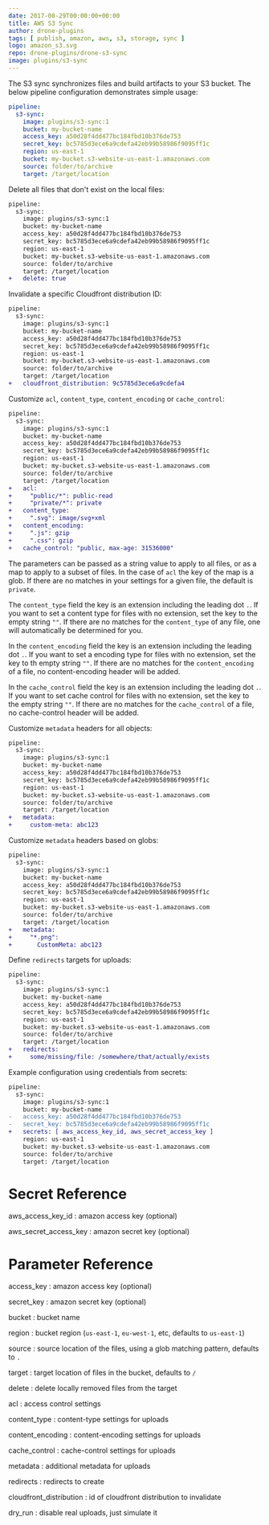 ```yaml
---
date: 2017-08-29T00:00:00+00:00
title: AWS S3 Sync
author: drone-plugins
tags: [ publish, amazon, aws, s3, storage, sync ]
logo: amazon_s3.svg
repo: drone-plugins/drone-s3-sync
image: plugins/s3-sync
---
```


The S3 sync synchronizes files and build artifacts to your S3 bucket. The below pipeline configuration demonstrates simple usage:

```yaml
pipeline:
  s3-sync:
    image: plugins/s3-sync:1
    bucket: my-bucket-name
    access_key: a50d28f4dd477bc184fbd10b376de753
    secret_key: bc5785d3ece6a9cdefa42eb99b58986f9095ff1c
    region: us-east-1
    bucket: my-bucket.s3-website-us-east-1.amazonaws.com
    source: folder/to/archive
    target: /target/location
```

Delete all files that don't exist on the local files:

```diff
pipeline:
  s3-sync:
    image: plugins/s3-sync:1
    bucket: my-bucket-name
    access_key: a50d28f4dd477bc184fbd10b376de753
    secret_key: bc5785d3ece6a9cdefa42eb99b58986f9095ff1c
    region: us-east-1
    bucket: my-bucket.s3-website-us-east-1.amazonaws.com
    source: folder/to/archive
    target: /target/location
+   delete: true
```

Invalidate a specific Cloudfront distribution ID:

```diff
pipeline:
  s3-sync:
    image: plugins/s3-sync:1
    bucket: my-bucket-name
    access_key: a50d28f4dd477bc184fbd10b376de753
    secret_key: bc5785d3ece6a9cdefa42eb99b58986f9095ff1c
    region: us-east-1
    bucket: my-bucket.s3-website-us-east-1.amazonaws.com
    source: folder/to/archive
    target: /target/location
+   cloudfront_distribution: 9c5785d3ece6a9cdefa4
```

Customize `acl`, `content_type`, `content_encoding` or `cache_control`:

```diff
pipeline:
  s3-sync:
    image: plugins/s3-sync:1
    bucket: my-bucket-name
    access_key: a50d28f4dd477bc184fbd10b376de753
    secret_key: bc5785d3ece6a9cdefa42eb99b58986f9095ff1c
    region: us-east-1
    bucket: my-bucket.s3-website-us-east-1.amazonaws.com
    source: folder/to/archive
    target: /target/location
+   acl:
+     "public/*": public-read
+     "private/*": private
+   content_type:
+     ".svg": image/svg+xml
+   content_encoding:
+     ".js": gzip
+     ".css": gzip
+   cache_control: "public, max-age: 31536000"
```

The parameters can be passed as a string value to apply to all files, or as a map to apply to a subset of files. In the case of `acl` the key of the map is a glob. If there are no matches in your settings for a given file, the default is `private`.

The `content_type` field the key is an extension including the leading dot `.`. If you want to set a content type for files with no extension, set the key to the empty string `""`. If there are no matches for the `content_type` of any file, one will automatically be determined for you.

In the `content_encoding` field the key is an extension including the leading dot `.`. If you want to set a encoding type for files with no extension, set the key to th empty string `""`. If there are no matches for the `content_encoding` of a file, no content-encoding header will be added.

In the `cache_control` field the key is an extension including the leading dot `.`. If you want to set cache control for files with no extension, set the key to the empty string `""`. If there are no matches for the `cache_control` of a file, no cache-control header will be added.

Customize `metadata` headers for all objects:

```diff
pipeline:
  s3-sync:
    image: plugins/s3-sync:1
    bucket: my-bucket-name
    access_key: a50d28f4dd477bc184fbd10b376de753
    secret_key: bc5785d3ece6a9cdefa42eb99b58986f9095ff1c
    region: us-east-1
    bucket: my-bucket.s3-website-us-east-1.amazonaws.com
    source: folder/to/archive
    target: /target/location
+   metadata:
+     custom-meta: abc123
```

Customize `metadata` headers based on globs:

```diff
pipeline:
  s3-sync:
    image: plugins/s3-sync:1
    bucket: my-bucket-name
    access_key: a50d28f4dd477bc184fbd10b376de753
    secret_key: bc5785d3ece6a9cdefa42eb99b58986f9095ff1c
    region: us-east-1
    bucket: my-bucket.s3-website-us-east-1.amazonaws.com
    source: folder/to/archive
    target: /target/location
+   metadata:
+     "*.png":
+       CustomMeta: abc123
```

Define `redirects` targets for uploads:

```diff
pipeline:
  s3-sync:
    image: plugins/s3-sync:1
    bucket: my-bucket-name
    access_key: a50d28f4dd477bc184fbd10b376de753
    secret_key: bc5785d3ece6a9cdefa42eb99b58986f9095ff1c
    region: us-east-1
    bucket: my-bucket.s3-website-us-east-1.amazonaws.com
    source: folder/to/archive
    target: /target/location
+   redirects:
+     some/missing/file: /somewhere/that/actually/exists
```


Example configuration using credentials from secrets:

```diff
pipeline:
  s3-sync:
    image: plugins/s3-sync:1
    bucket: my-bucket-name
-   access_key: a50d28f4dd477bc184fbd10b376de753
-   secret_key: bc5785d3ece6a9cdefa42eb99b58986f9095ff1c
+   secrets: [ aws_access_key_id, aws_secret_access_key ]
    region: us-east-1
    bucket: my-bucket.s3-website-us-east-1.amazonaws.com
    source: folder/to/archive
    target: /target/location
```

# Secret Reference

aws_access_key_id
: amazon access key (optional)

aws_secret_access_key
: amazon secret key (optional)

# Parameter Reference

access_key
: amazon access key (optional)

secret_key
: amazon secret key (optional)

bucket
: bucket name

region
: bucket region (`us-east-1`, `eu-west-1`, etc, defaults to `us-east-1`)

source
: source location of the files, using a glob matching pattern, defaults to `.`

target
: target location of files in the bucket, defaults to `/`

delete
: delete locally removed files from the target

acl
: access control settings

content_type
: content-type settings for uploads

content_encoding
: content-encoding settings for uploads

cache_control
: cache-control settings for uploads

metadata
: additional metadata for uploads

redirects
: redirects to create

cloudfront_distribution
: id of cloudfront distribution to invalidate

dry_run
: disable real uploads, just simulate it
